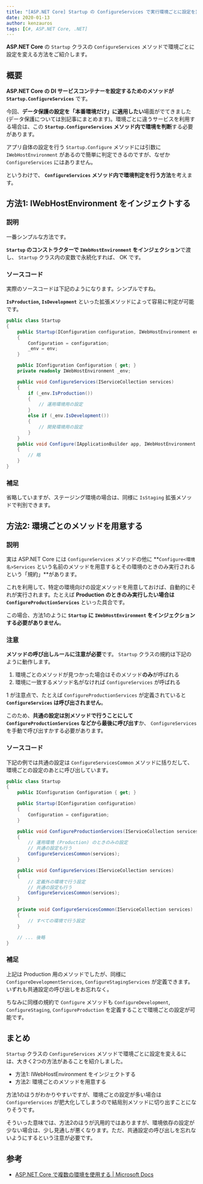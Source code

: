 ```yaml
---
title: "[ASP.NET Core] Startup の ConfigureServices で実行環境ごとに設定を変えるには"
date: 2020-01-13
author: kenzauros
tags: [C#, ASP.NET Core, .NET]
---
```


**ASP.NET Core** の `Startup` クラスの `ConfigureServices` メソッドで環境ごとに設定を変える方法をご紹介します。

## 概要

**ASP.NET Core の DI サービスコンテナーを設定するためのメソッドが `Startup.ConfigureServices`** です。

今回、**データ保護の設定を「本番環境だけ」に適用したい**場面がでてきました (データ保護については別記事にまとめます)。環境ごとに違うサービスを利用する場合は、この **`Startup.ConfigureServices` メソッド内で環境を判断**する必要があります。

アプリ自体の設定を行う `Startup.Configure` メソッドには引数に `IWebHostEnvironment` があるので簡単に判定できるのですが、なぜか `ConfigureServices` にはありません。

というわけで、 **`ConfigureServices` メソッド内で環境判定を行う方法**を考えます。

## 方法1: IWebHostEnvironment をインジェクトする

### 説明

一番シンプルな方法です。

**`Startup` のコンストラクターで `IWebHostEnvironment` をインジェクション**で渡し、 `Startup` クラス内の変数で永続化すれば、 OK です。

### ソースコード

実際のソースコードは下記のようになります。シンプルですね。

**`IsProduction`, `IsDevelopment`** といった拡張メソッドによって容易に判定が可能です。

```cs
public class Startup
{
    public Startup(IConfiguration configuration, IWebHostEnvironment env)
    {
        Configuration = configuration;
        _env = env;
    }

    public IConfiguration Configuration { get; }
    private readonly IWebHostEnvironment _env;

    public void ConfigureServices(IServiceCollection services)
    {
        if (_env.IsProduction())
        {
            // 運用環境用の設定
        }
        else if (_env.IsDevelopment())
        {
            // 開発環境用の設定
        }
    }
    public void Configure(IApplicationBuilder app, IWebHostEnvironment env)
    {
        // 略
    }
}
```

### 補足

省略していますが、ステージング環境の場合は、同様に `IsStaging` 拡張メソッドで判別できます。


## 方法2: 環境ごとのメソッドを用意する

### 説明

実は ASP.NET Core には `ConfigureServices` メソッドの他に **`Configure<環境名>Services` という名前のメソッドを用意するとその環境のときのみ実行されるという「規約」**があります。

これを利用して、特定の環境向けの設定メソッドを用意しておけば、自動的にそれが実行されます。たとえば **Production のときのみ実行したい場合は `ConfigureProductionServices`** といった具合です。

この場合、方法1のように **`Startup` に `IWebHostEnvironment` をインジェクションする必要がありません**。

### 注意

**メソッドの呼び出しルールに注意が必要**です。 `Startup` クラスの規約は下記のように動作します。

1. 環境ごとのメソッドが見つかった場合はそのメソッド**のみ**が呼ばれる
2. 環境に一致するメソッド名がなければ `ConfigureServices` が呼ばれる

1 が注意点で、たとえば `ConfigureProductionServices` が定義されていると **`ConfigureServices` は呼び出されません**。

このため、**共通の設定は別メソッドで行うことにして `ConfigureProductionServices` などから最後に呼び出す**か、 `ConfigureServices` を手動で呼び出すかする必要があります。

### ソースコード

下記の例では共通の設定は `ConfigureServicesCommon` メソッドに括りだして、環境ごとの設定のあとに呼び出しています。

```cs
public class Startup
{
    public IConfiguration Configuration { get; }

    public Startup(IConfiguration configuration)
    {
        Configuration = configuration;
    }

    public void ConfigureProductionServices(IServiceCollection services)
    {
        // 運用環境 (Production) のときのみの設定
        // 共通の設定も行う
        ConfigureServicesCommon(services);
    }

    public void ConfigureServices(IServiceCollection services)
    {
        // 定義外の環境で行う設定
        // 共通の設定も行う
        ConfigureServicesCommon(services);
    }

    private void ConfigureServicesCommon(IServiceCollection services)
    {
        // すべての環境で行う設定
    }

    // ... 後略
}
```

### 補足

上記は Production 用のメソッドでしたが、同様に `ConfigureDevelopmentServices`, `ConfigureStagingServices` が定義できます。いずれも共通設定の呼び出しをお忘れなく。

ちなみに同様の規約で `Configure` メソッドも `ConfigureDevelopment`, `ConfigureStaging`, `ConfigureProduction` を定義することで環境ごとの設定が可能です。

## まとめ

`Startup` クラスの `ConfigureServices` メソッドで環境ごとに設定を変えるには、大きく2つの方法があることを紹介しました。

- 方法1: IWebHostEnvironment をインジェクトする
- 方法2: 環境ごとのメソッドを用意する

方法1のほうがわかりやすいですが、環境ごとの設定が多い場合は `ConfigureServices` が肥大化してしまうので結局別メソッドに切り出すことになりそうです。

そういった意味では、方法2のほうが汎用的ではありますが、環境依存の設定が少ない場合は、少し見通しが悪くなります。ただ、共通設定の呼び出しを忘れないようにするという注意が必要です。

## 参考

- [ASP.NET Core で複数の環境を使用する | Microsoft Docs](https://docs.microsoft.com/ja-jp/aspnet/core/fundamentals/environments?view=aspnetcore-3.1)